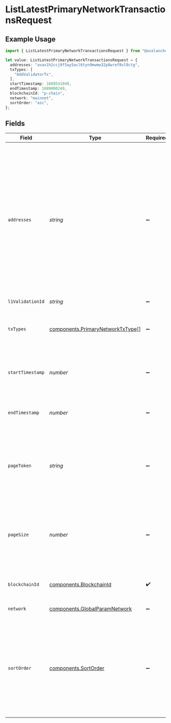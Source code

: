 # ListLatestPrimaryNetworkTransactionsRequest

## Example Usage

```typescript
import { ListLatestPrimaryNetworkTransactionsRequest } from "@avalanche-sdk/devtools/models/operations";

let value: ListLatestPrimaryNetworkTransactionsRequest = {
  addresses: "avax1h2ccj9f5ay5acl6tyn9mwmw32p8wref8vl8ctg",
  txTypes: [
    "AddValidatorTx",
  ],
  startTimestamp: 1689541049,
  endTimestamp: 1689800249,
  blockchainId: "p-chain",
  network: "mainnet",
  sortOrder: "asc",
};
```

## Fields

| Field                                                                                                                                                                                                                                       | Type                                                                                                                                                                                                                                        | Required                                                                                                                                                                                                                                    | Description                                                                                                                                                                                                                                 | Example                                                                                                                                                                                                                                     |
| ------------------------------------------------------------------------------------------------------------------------------------------------------------------------------------------------------------------------------------------- | ------------------------------------------------------------------------------------------------------------------------------------------------------------------------------------------------------------------------------------------- | ------------------------------------------------------------------------------------------------------------------------------------------------------------------------------------------------------------------------------------------- | ------------------------------------------------------------------------------------------------------------------------------------------------------------------------------------------------------------------------------------------- | ------------------------------------------------------------------------------------------------------------------------------------------------------------------------------------------------------------------------------------------- |
| `addresses`                                                                                                                                                                                                                                 | *string*                                                                                                                                                                                                                                    | :heavy_minus_sign:                                                                                                                                                                                                                          | A comma separated list of X-Chain or P-Chain wallet addresses, starting with "avax"/"fuji", "P-avax"/"P-fuji" or "X-avax"/"X-fuji". Also accepts EVM formatted addresses starting with "0x" for C-Chain-related atomic transaction lookups. | avax1h2ccj9f5ay5acl6tyn9mwmw32p8wref8vl8ctg                                                                                                                                                                                                 |
| `l1ValidationId`                                                                                                                                                                                                                            | *string*                                                                                                                                                                                                                                    | :heavy_minus_sign:                                                                                                                                                                                                                          | N/A                                                                                                                                                                                                                                         |                                                                                                                                                                                                                                             |
| `txTypes`                                                                                                                                                                                                                                   | [components.PrimaryNetworkTxType](../../models/components/primarynetworktxtype.md)[]                                                                                                                                                        | :heavy_minus_sign:                                                                                                                                                                                                                          | Query param for filtering items based on transaction types.                                                                                                                                                                                 | [<br/>"AddValidatorTx"<br/>]                                                                                                                                                                                                                |
| `startTimestamp`                                                                                                                                                                                                                            | *number*                                                                                                                                                                                                                                    | :heavy_minus_sign:                                                                                                                                                                                                                          | Query param for retrieving items after a specific timestamp.                                                                                                                                                                                | 1689541049                                                                                                                                                                                                                                  |
| `endTimestamp`                                                                                                                                                                                                                              | *number*                                                                                                                                                                                                                                    | :heavy_minus_sign:                                                                                                                                                                                                                          | Query param for retrieving items before a specific timestamp.                                                                                                                                                                               | 1689800249                                                                                                                                                                                                                                  |
| `pageToken`                                                                                                                                                                                                                                 | *string*                                                                                                                                                                                                                                    | :heavy_minus_sign:                                                                                                                                                                                                                          | A page token, received from a previous list call. Provide this to retrieve the subsequent page.                                                                                                                                             |                                                                                                                                                                                                                                             |
| `pageSize`                                                                                                                                                                                                                                  | *number*                                                                                                                                                                                                                                    | :heavy_minus_sign:                                                                                                                                                                                                                          | The maximum number of items to return. The minimum page size is 1. The maximum pageSize is 100.                                                                                                                                             | 10                                                                                                                                                                                                                                          |
| `blockchainId`                                                                                                                                                                                                                              | [components.BlockchainId](../../models/components/blockchainid.md)                                                                                                                                                                          | :heavy_check_mark:                                                                                                                                                                                                                          | A primary network blockchain id or alias.                                                                                                                                                                                                   | p-chain                                                                                                                                                                                                                                     |
| `network`                                                                                                                                                                                                                                   | [components.GlobalParamNetwork](../../models/components/globalparamnetwork.md)                                                                                                                                                              | :heavy_minus_sign:                                                                                                                                                                                                                          | Either mainnet or testnet/fuji.                                                                                                                                                                                                             | mainnet                                                                                                                                                                                                                                     |
| `sortOrder`                                                                                                                                                                                                                                 | [components.SortOrder](../../models/components/sortorder.md)                                                                                                                                                                                | :heavy_minus_sign:                                                                                                                                                                                                                          | The order by which to sort results. Use "asc" for ascending order, "desc" for descending order. Sorted by timestamp or the `sortBy` query parameter, if provided.                                                                           | asc                                                                                                                                                                                                                                         |